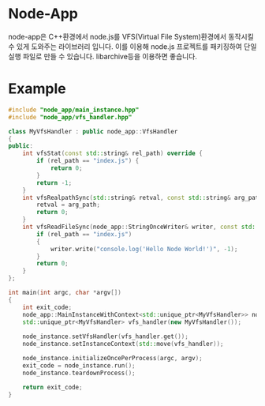 # Node-App

node-app은 C++환경에서 node.js를 VFS(Virtual File System)환경에서 동작시킬 수 있게 도와주는 라이브러리 입니다. 이를 이용해 node.js 프로젝트를 패키징하여 단일 실행 파일로 만들 수 있습니다. libarchive등을 이용하면 좋습니다.



# Example

```c++
#include "node_app/main_instance.hpp"
#include "node_app/vfs_handler.hpp"

class MyVfsHandler : public node_app::VfsHandler
{
public:
	int vfsStat(const std::string& rel_path) override {
		if (rel_path == "index.js") {
			return 0;
		}
		return -1;
	}
	int vfsRealpathSync(std::string& retval, const std::string& arg_path, const std::string& rel_path) override {
		retval = arg_path;
		return 0;
	}
	int vfsReadFileSync(node_app::StringOnceWriter& writer, const std::string& rel_path) override {
		if (rel_path == "index.js")
		{
			writer.write("console.log('Hello Node World!')", -1);
		}
		return 0;
	}
};

int main(int argc, char *argv[])
{
	int exit_code;
	node_app::MainInstanceWithContext<std::unique_ptr<MyVfsHandler>> node_instance;
	std::unique_ptr<MyVfsHandler> vfs_handler(new MyVfsHandler());
	
	node_instance.setVfsHandler(vfs_handler.get());
	node_instance.setInstanceContext(std::move(vfs_handler));

	node_instance.initializeOncePerProcess(argc, argv);
	exit_code = node_instance.run();
	node_instance.teardownProcess();

	return exit_code;
}

```

